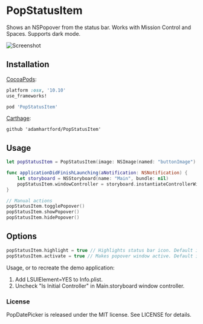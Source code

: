 # PopStatusItem
Shows an NSPopover from the status bar. Works with Mission Control and Spaces. Supports dark mode.

![Screenshot](https://db.tt/3onYeACR)

## Installation
[CocoaPods](https://cocoapods.org):
``` ruby
platform :osx, '10.10'
use_frameworks!

pod 'PopStatusItem'
```

[Carthage](https://github.com/Carthage/Carthage):
```
github 'adamhartford/PopStatusItem'
```

## Usage
```swift
let popStatusItem = PopStatusItem(image: NSImage(named: "buttonImage")!)

func applicationDidFinishLaunching(aNotification: NSNotification) {
    let storyboard = NSStoryboard(name: "Main", bundle: nil)
    popStatusItem.windowController = storyboard.instantiateControllerWithIdentifier("PopStatusItem") as? NSWindowController
}

// Manual actions
popStatusItem.togglePopover()
popStatusItem.showPopover()
popStatusItem.hidePopover()
```

## Options
```swift
popStatusItem.highlight = true // Highlights status bar icon. Default is false.
popStatusItem.activate = true // Makes popover window active. Default is false.
```

Usage, or to recreate the demo application:

1. Add LSUIElement=YES to Info.plist.
2. Uncheck "Is Initial Controller" in Main.storyboard window controller.

### License
PopDatePicker is released under the MIT license. See LICENSE for details.
